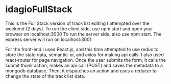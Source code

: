 # idagioFullStack

This is the Full Stack version of track list editing I attempted over the weekend (2 days).
To run the client side, use npm start and open your browser on localhost:3000
To run the server side, also use npm start. The express server will run on localhost:3001.

For the front-end I used React.js, and this time attempted to use redux to store the state data, semantic-ui, and axios for making api calls. I also used react-router for page navigation. Once the user submits the form, it calls the submit thunk action, makes an api call (POST) and saves the metadata to a mongodb database. Then, it dispatches an action and uses a reducer to change the state of the track list data.
